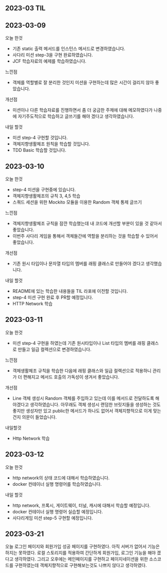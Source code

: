 ## 2023-03 TIL

## 2023-03-09

오늘 한것

- 기존 static 출력 메서드를 인스턴스 메서드로 변경하였습니다.
- 사다리 미션 step-3을 구현 완료하였습니다.
- JCF 학습자료의 예제를 학습하였습니다.

느낀점

- 객체를 역할별로 잘 분리한 것인지 미션을 구현하는데 많은 시간이 걸리지 않아 좋았습니다.

개선점

- 미션이나 다른 학습자료를 진행하면서 좀 더 궁금한 주제에 대해 메모하였다가 나중에 자기주도적으로 학습하고 글쓰기를 해야 겠다고 생각하였습니다.

내일 할것

- 미션 step-4 구현할 것입니다.
- 객체지향생활체조 원칙을 학습할 것입니다.
- TDD Basic 학습할 것입니다.

## 2023-03-10

오늘 한것

- step-4 미션을 구현중에 있습니다.
- 객체지향생활체조의 규칙 3, 4,5 학습
- 스쿼드 세션을 위한 Mockito 모듈을 이용한 Random 객체 통제 글쓰기

느낀점

- 객체지향생활체조 규칙을 잠깐 학습했는데 내 코드에 개선할 부분이 있을 것 같아서 좋았습니다.
- 이번주 사다리 게임을 통해서 객체들간에 역할을 분리하는 것을 학습할 수 있어서 좋았습니다.

개선점

- 기존 원시 타입이나 문자열 타입의 멤버를 래핑 클래스로 만들어야 겠다고 생각했습니다.

내일 할것

- README에 있는 학습한 내용들을 TIL 라포에 이전할 것입니다.
- step-4 미션 구현 완료 후 PR할 예정입니다.
- HTTP Network 학습

## 2023-03-11

오늘 한것

- 미션 step-4 구현을 하였는데 기존 원시타입이나 List 타입의 멤버를 래핑 클래스로 만들고 일급 컬렉션으로 변경하였습니다.

느낀점

- 객체생활체조 규칙을 학습한 다음에 래핑 클래스와 일급 컬렉션으로 적용하니 관리가 더 편해지고 메서드 호출의 가독성이 생겨서 좋았습니다.

개선점

- Line 객체 생성시 Random 객체를 주입하고 있는데 이를 메서드로 전달하도록 해야겠다고 생각하였습니다. 아무래도 객체 생성시 랜덤한 브릿지들을 생성하는 것도 좋지만
  생성자만 있고 public한 메서드가 하나도 없어서 객체지향적으로 이게 맞는건지 의문이 들었습니다.

내일할것

- Http Network 학습

## 2023-03-12

오늘 한것

- http network의 상태 코드에 대해서 학습하였습니다.
- docker 컨테이너 실행 명령어를 학습하였습니다.

내일 할것

- http network, 프록시, 게이트웨이, 터널, 캐시에 대해서 학습할 예정입니다.
- docker 컨테이너 실행 명령어 실습할 예정입니다.
- 사다리게임 미션 step-5 구현할 예정입니다.

## 2023-03-21

오늘 로그인 페이지와 회원가입 성공 페이지를 구현하였다. 아직 서버가 없어서 기능은 하지는 못하였다. 로컬 스토리지를 적용하여 간단하게 회원가입, 로그인 기능을 해야 겠다고
생각하였다. 그리고 오후에는 메인페이지를 구현하고 페이지네이션을 위한 소스코드를 구현하였는데 객체지향적으로 구현해보는것도 나쁘지 않다고 생각하였다. 
